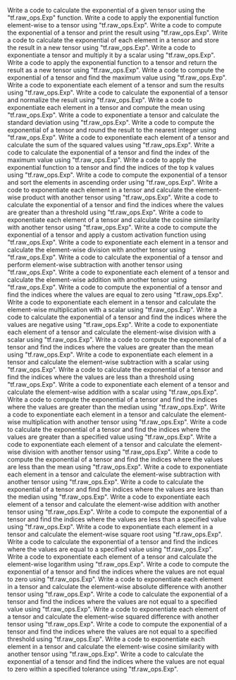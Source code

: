 Write a code to calculate the exponential of a given tensor using the "tf.raw_ops.Exp" function.
Write a code to apply the exponential function element-wise to a tensor using "tf.raw_ops.Exp".
Write a code to compute the exponential of a tensor and print the result using "tf.raw_ops.Exp".
Write a code to calculate the exponential of each element in a tensor and store the result in a new tensor using "tf.raw_ops.Exp".
Write a code to exponentiate a tensor and multiply it by a scalar using "tf.raw_ops.Exp".
Write a code to apply the exponential function to a tensor and return the result as a new tensor using "tf.raw_ops.Exp".
Write a code to compute the exponential of a tensor and find the maximum value using "tf.raw_ops.Exp".
Write a code to exponentiate each element of a tensor and sum the results using "tf.raw_ops.Exp".
Write a code to calculate the exponential of a tensor and normalize the result using "tf.raw_ops.Exp".
Write a code to exponentiate each element in a tensor and compute the mean using "tf.raw_ops.Exp".
Write a code to exponentiate a tensor and calculate the standard deviation using "tf.raw_ops.Exp".
Write a code to compute the exponential of a tensor and round the result to the nearest integer using "tf.raw_ops.Exp".
Write a code to exponentiate each element of a tensor and calculate the sum of the squared values using "tf.raw_ops.Exp".
Write a code to calculate the exponential of a tensor and find the index of the maximum value using "tf.raw_ops.Exp".
Write a code to apply the exponential function to a tensor and find the indices of the top k values using "tf.raw_ops.Exp".
Write a code to compute the exponential of a tensor and sort the elements in ascending order using "tf.raw_ops.Exp".
Write a code to exponentiate each element in a tensor and calculate the element-wise product with another tensor using "tf.raw_ops.Exp".
Write a code to calculate the exponential of a tensor and find the indices where the values are greater than a threshold using "tf.raw_ops.Exp".
Write a code to exponentiate each element of a tensor and calculate the cosine similarity with another tensor using "tf.raw_ops.Exp".
Write a code to compute the exponential of a tensor and apply a custom activation function using "tf.raw_ops.Exp".
Write a code to exponentiate each element in a tensor and calculate the element-wise division with another tensor using "tf.raw_ops.Exp".
Write a code to calculate the exponential of a tensor and perform element-wise subtraction with another tensor using "tf.raw_ops.Exp".
Write a code to exponentiate each element of a tensor and calculate the element-wise addition with another tensor using "tf.raw_ops.Exp".
Write a code to compute the exponential of a tensor and find the indices where the values are equal to zero using "tf.raw_ops.Exp".
Write a code to exponentiate each element in a tensor and calculate the element-wise multiplication with a scalar using "tf.raw_ops.Exp".
Write a code to calculate the exponential of a tensor and find the indices where the values are negative using "tf.raw_ops.Exp".
Write a code to exponentiate each element of a tensor and calculate the element-wise division with a scalar using "tf.raw_ops.Exp".
Write a code to compute the exponential of a tensor and find the indices where the values are greater than the mean using "tf.raw_ops.Exp".
Write a code to exponentiate each element in a tensor and calculate the element-wise subtraction with a scalar using "tf.raw_ops.Exp".
Write a code to calculate the exponential of a tensor and find the indices where the values are less than a threshold using "tf.raw_ops.Exp".
Write a code to exponentiate each element of a tensor and calculate the element-wise addition with a scalar using "tf.raw_ops.Exp".
Write a code to compute the exponential of a tensor and find the indices where the values are greater than the median using "tf.raw_ops.Exp".
Write a code to exponentiate each element in a tensor and calculate the element-wise multiplication with another tensor using "tf.raw_ops.Exp".
Write a code to calculate the exponential of a tensor and find the indices where the values are greater than a specified value using "tf.raw_ops.Exp".
Write a code to exponentiate each element of a tensor and calculate the element-wise division with another tensor using "tf.raw_ops.Exp".
Write a code to compute the exponential of a tensor and find the indices where the values are less than the mean using "tf.raw_ops.Exp".
Write a code to exponentiate each element in a tensor and calculate the element-wise subtraction with another tensor using "tf.raw_ops.Exp".
Write a code to calculate the exponential of a tensor and find the indices where the values are less than the median using "tf.raw_ops.Exp".
Write a code to exponentiate each element of a tensor and calculate the element-wise addition with another tensor using "tf.raw_ops.Exp".
Write a code to compute the exponential of a tensor and find the indices where the values are less than a specified value using "tf.raw_ops.Exp".
Write a code to exponentiate each element in a tensor and calculate the element-wise square root using "tf.raw_ops.Exp".
Write a code to calculate the exponential of a tensor and find the indices where the values are equal to a specified value using "tf.raw_ops.Exp".
Write a code to exponentiate each element of a tensor and calculate the element-wise logarithm using "tf.raw_ops.Exp".
Write a code to compute the exponential of a tensor and find the indices where the values are not equal to zero using "tf.raw_ops.Exp".
Write a code to exponentiate each element in a tensor and calculate the element-wise absolute difference with another tensor using "tf.raw_ops.Exp".
Write a code to calculate the exponential of a tensor and find the indices where the values are not equal to a specified value using "tf.raw_ops.Exp".
Write a code to exponentiate each element of a tensor and calculate the element-wise squared difference with another tensor using "tf.raw_ops.Exp".
Write a code to compute the exponential of a tensor and find the indices where the values are not equal to a specified threshold using "tf.raw_ops.Exp".
Write a code to exponentiate each element in a tensor and calculate the element-wise cosine similarity with another tensor using "tf.raw_ops.Exp".
Write a code to calculate the exponential of a tensor and find the indices where the values are not equal to zero within a specified tolerance using "tf.raw_ops.Exp".